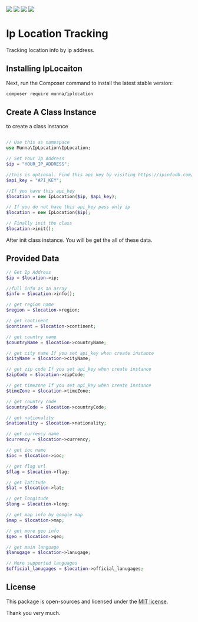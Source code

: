 <a href="https://github.com/MunnaAhmed/IpLocation/issues"><img src="https://img.shields.io/github/issues/MunnaAhmed/IpLocation"><a/>
<a href="https://github.com/MunnaAhmed/IpLocation/network/members"><img src="https://img.shields.io/github/forks/MunnaAhmed/IpLocation"><a/>
<a href="https://github.com/MunnaAhmed/IpLocation/stargazers"><img src="https://img.shields.io/github/stars/MunnaAhmed/IpLocation"><a/>
<a href="https://packagist.org/packages/munna/iplocation"><img src="https://img.shields.io/github/license/MunnaAhmed/IpLocation"><a/>


# Ip Location Tracking
Tracking location info by ip address.

## Installing IpLocaiton

Next, run the Composer command to install the latest stable version:

```bash
composer require munna/iplocation
```

## Create A Class Instance

to create a class instance 
```php

// Use this as namespace
use Munna\IpLocation\IpLocation;

// Set Your Ip Address
$ip = "YOUR_IP_ADDRESS";

//this is optional. Find this api key by visiting https://ipinfodb.com/
$api_key = "API_KEY"; 

//If you have this api_key 
$location = new IpLocation($ip, $api_key);

// If you do not have this api_key pass only ip
$location = new IpLocation($ip);

// Finally init the class
$location->init();
```

After init class instance. You will be get the all of these data.

## Provided Data

```php
// Get Ip Address
$ip = $location->ip;

//full info as an array
$info = $location->info();

// get region name
$region = $location->region;

// get continent
$continent = $location->continent;

// get country name
$countryName = $location->countryName;

// get city name If you set api_key when create instance
$cityName = $location->cityName;

// get zip code If you set api_key when create instance
$zipCode = $location->zipCode;

// get timezone If you set api_key when create instance
$timeZone = $location->timeZone;

// get country code
$countryCode = $location->countryCode;

// get nationality
$nationality = $location->nationality;

// get currency name
$currency = $location->currency;

// get ioc name
$ioc = $location->ioc;

// get flag url
$flag = $location->flag;

// get latitude
$lat = $location->lat;

// get longitude
$long = $location->long;

// get map info by google map
$map = $location->map;

// get more geo info
$geo = $location->geo;

// get main language
$lanugage = $location->lanugage;

// More supported languages
$official_lanugages = $location->official_lanugages;
```

## License
This package is open-sources and licensed under the [MIT license](https://opensource.org/licenses/MIT).

Thank you very much.